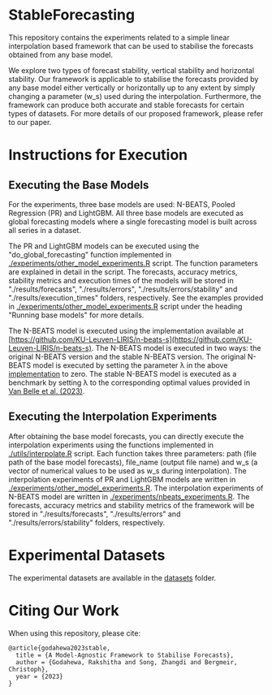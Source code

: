 # StableForecasting

This repository contains the experiments related to a simple linear interpolation based framework that can be used to stabilise the forecasts obtained from any base model. 

We explore two types of forecast stability, vertical stability and horizontal stability. Our framework is applicable to stabilise the forecasts provided
by any base model either vertically or horizontally up to any extent by simply changing a parameter (w_s) used during the interpolation. Furthermore, the framework can produce both accurate and stable forecasts for certain types of datasets. For more details of our proposed framework, please refer to our paper.


# Instructions for Execution

## Executing the Base Models
For the experiments, three base models are used: N-BEATS, Pooled Regression (PR) and LightGBM. All three base models are executed as global forecasting models where a single forecasting model is built across all series in a dataset. 

The PR and LightGBM models can be executed using the "do_global_forecasting" function implemented in [./experiments/other_model_experiments.R](https://github.com/rakshitha123/StableForecasting/blob/master/experiments/other_model_experiments.R) script.
The function parameters are explained in detail in the script. 
The forecasts, accuracy metrics, stability metrics and execution times of the models will be stored in "./results/forecasts", "./results/errors", "./results/errors/stability" and "./results/execution_times" folders, respectively. 
See the examples provided in [./experiments/other_model_experiments.R](https://github.com/rakshitha123/StableForecasting/blob/master/experiments/other_model_experiments.R) script under the heading "Running base models" for more details.

The N-BEATS model is executed using the implementation available at [https://github.com/KU-Leuven-LIRIS/n-beats-s](https://github.com/KU-Leuven-LIRIS/n-beats-s). 
The N-BEATS model is executed in two ways: the original N-BEATS version and the stable N-BEATS version.
The original N-BEATS model is executed by setting the parameter λ in the above [implementation]((https://github.com/KU-Leuven-LIRIS/n-beats-s)) to zero. 
The stable N-BEATS model is executed as a benchmark by setting λ to the corresponding optimal values provided in [Van Belle et al. (2023)](https://www.sciencedirect.com/science/article/abs/pii/S016920702200098X). 

## Executing the Interpolation Experiments
After obtaining the base model forecasts, you can directly execute the interpolation experiments using the functions implemented in 
[./utils/interpolate.R](https://github.com/rakshitha123/StableForecasting/blob/master/utils/interpolate.R) script.
Each function takes three parameters: path (file path of the base model forecasts), file_name (output file name) and w_s (a vector of numerical values to be used as w_s during interpolation).
The interpolation experiments of PR and LightGBM models are written in [./experiments/other_model_experiments.R](https://github.com/rakshitha123/StableForecasting/blob/master/experiments/other_model_experiments.R).
The interpolation experiments of N-BEATS model are written in [./experiments/nbeats_experiments.R](https://github.com/rakshitha123/StableForecasting/blob/master/experiments/nbeats_experiments.R).
The forecasts, accuracy metrics and stability metrics of the framework will be stored in "./results/forecasts", "./results/errors" and "./results/errors/stability" folders, respectively. 


# Experimental Datasets
The experimental datasets are available in the [datasets](https://github.com/rakshitha123/StableForecasting/tree/master/datasets) folder.


# Citing Our Work
When using this repository, please cite:

```{r} 
@article{godahewa2023stable,
  title = {A Model-Agnostic Framework to Stabilise Forecasts},
  author = {Godahewa, Rakshitha and Song, Zhangdi and Bergmeir, Christoph},
  year = {2023}
}
```
